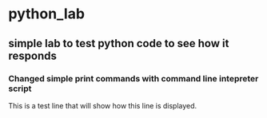 # python_lab

## simple lab to test python code to see how it responds

### Changed simple print commands with command line intepreter script

This is a test line that will show how this line is displayed.
